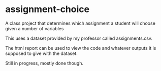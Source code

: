 # assignment-choice
A class project that determines which assignment a student will choose given a number of variables

This uses a dataset provided by my professor called assignments.csv. 

The html report can be used to view the code and whatever outputs it is supposed to give with the dataset.  

Still in progress, mostly done though.  
